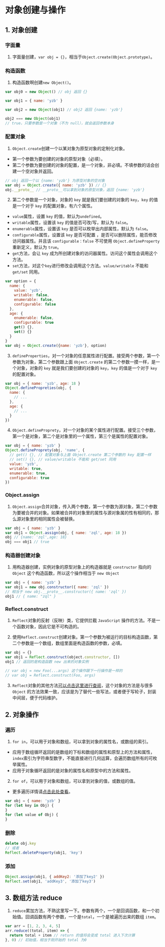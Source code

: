 # 对象创建与操作

## 1. 对象创建

### 字面量

1. 字面量创建，`var obj = {}`，相当于`Object.create(Object.prototype)`。

### 构造函数

1. 构造函数啊创建`new Object()`。

```js
var obj0 = new Object() // obj 返回 {}

var obj1 = { name: 'yzb' }

var obj2 = new Object(obj1) // obj2 返回 {name: 'yzb'}

obj2 === new Object(obj1)
// true，只要参数是一个对象（不为 null），就会返回参数本身
```

### 配置对象

1. `Object.create`创建一个以某对象为原型对象的定制化对象。

- 第一个参数为要创建的对象的原型对象（必填）。
- 第二个参数为要创建的对象的配置，是一个对象，非必填。不填参数的话会创建一个空对象并返回。

```js
// obj 返回一个以 {name: 'yzb'} 为原型对象的空对象
var obj = Object.create({ name: 'yzb' }) // {}
obj.__proto__ // __proto__可以拿到对象的原型对象，返回 {name: 'yzb'}
```

2. 第二个参数是一个对象，对象的 `key` 就是我们要创建的对象的 `key`，`key` 的值是一个对于 `key` 的配置对象，有六个属性。

- `value`属性，设置 `key` 的值，默认为`undefined`。
- `writable`属性，设置该 `key` 的值是否可改/写，默认为 `false`。
- `enumerable`属性，设置该 `key` 是否可以枚举出内部属性，默认为 `false`。
- `configurable`属性，设置该 `key` 是否可配置 ，是否可以删除属性，能否修改访问器属性。并且该 `configurable：false` 不可使用 `Object.defineProperty` 重新定义，默认为 `true`。
- `get`方法，会让 `key` 成为所创建对象的访问器属性。访问这个属性会调用这个方法。
- `set`方法，对这个`key`进行修改会调用这个方法。`value/writable` 不能和 `get/set` 同用。

```js
var option = {
  name: {
    value: 'yzb',
    writable: false,
    enumerable: false,
    configurable: false
  },
  age: {
    enumerable: false,
    configurable: true
    get() {},
    set() {}
  }
}
var obj = Object.create({name: 'yzb'}, option)
```

3. `defineProperties`，对一个对象的任意属性进行配置。接受两个参数，第一个参数为对象，第二个参数跟上面 `Object.create` 的第二个参数一摸一样，是一个对象，对象的 `key` 就是我们要创建的对象的 `key`，`key` 的值是一个对于 `key` 的配置对象。

```js
var obj = { name: 'yzb', age: 18 }
Object.definePropreties(obj, {
  name: {
    // ...
  },
  age: {
    // ...
  }
})
```

4. `Object.defineProprety`，对一个对象的某个属性进行配置。接受三个参数，第一个是对象，第二个是对象里的一个属性，第三个是属性的配置对象。

```js
var obj = { name: 'yzb' }
Object.defineProprety(obj, 'name', {
  // get() {}, // 配置对象与上面 Object.create 第二个参数的 key 配置一样
  // set() {}, // value/writable 不能和 get/set 同用
  value: 'yzb',
  writable: true,
  enumerable: true,
  configurable: true
})
```

### Object.assign

1. `Object.assign`合并对象，传入两个参数，第一个参数为源对象，第二个参数为要被合并的对象。如果被合并的对象里的属性与源对象属的性有相同的，那么源对象里的相同属性会被替换。

```js
var obj = { name: 'yzb' }
var obj1 = Object.assign(obj, { name: 'zql', age: 18 })
obj // {name: 'zql',age: 18}
obj === obj1 // true
```

### 构造器创建对象

1. 用构造器创建，实例对象的原型对象上的构造器就是 `constructor` 指向的 `Object` 这个构造函数，所以这个操作相当于 `new Object`

```js
var obj = { name: 'yzb' }
var obj1 = new obj.constructor({ name: 'zql' })
// 相当于 new obj.__proto__.constructor({ name: 'zql' })
obj1 // { name: "zql" }
```

### Reflect.construct

1. `Reflect`对象的反射（反映）类，它提供拦截 `JavaScript` 操作的方法。不是一个函数对象，因此它是不可构造的。

2. 使用`Reflect.construct`创建对象。第一个参数为被运行的目标构造函数，第二个参数是一个数组，数组里面是构造函数的参数，必填。

```js
var obj = {}
var obj1 = Reflect.construct(object.constructor, [])
obj1 // 返回的是构造函数 new 出来的对象实例

// var obj = new Foo(...args) 这个操作跟下一行操作是一样的
// var obj = Reflect.construct(Foo, args)
```

3. `Reflect`对象的其他方法[可以点击这里进行查阅](https://developer.mozilla.org/zh-CN/docs/Web/JavaScript/Reference/Global_Objects/Reflect)，这个对象的方法是与很多 `Object` 的方法效果一致，应该是为了替代一些写法，或者便于写轮子，封装中间层，便于代码维护。

## 2. 对象操作

### 遍历

1. `for in`，可以用于对象和数组，可以拿到对象的属性名，或数组的索引。

- 应用于数组循环返回的是数组的下标和数组的属性和原型上的方法和属性，`index`索引为字符串型数字，不能直接进行几何运算，会遍历数组所有的可枚举属性。
- 应用于对象循环返回的是对象的属性名和原型中的方法和属性。

2. `for of`，可以用于对象和数组，可以拿到对象的值，或数组的值。

- 更多遍历详情请[点击此处查看](/guide/JavaScript/ECMAScript/02_06.html#_4-对象属性的可枚举性与遍历)。

```js
var obj = { name: 'yzb' }
for (let key in Obj) {
}
for (let value of Obj) {
}
```

### 删除

```js
delete obj.key
// 或者
Reflect.deleteProperty(obj1, 'key')
```

### 添加

```js
Object.assign(obj1, { addKey2: '添加了key2' })
Reflect.set(obj1, 'addKey3', '添加了key3')
```

## 3. 数组方法 reduce

1. `reduce`累加方法，不熟这里写一下。参数有两个，一个是回调函数，和一个初始值。回调函数有两个参数，一个是`total`，一个是被遍历出来的数组 `item`。

```js
var arr = [1, 2, 3, 4, 5]
arr.reduce((total, item) => {
  return total + item // return 的值将会变成 total 进入下次计算
}, 0) // 初始值，相当于刚开始的 total 为0
```
